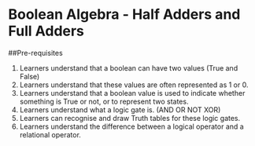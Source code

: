 # Boolean Algebra - Half Adders and Full Adders
##Pre-requisites
1. Learners understand that a boolean can have two values (True and False)
2. Learners understand that these values are often represented as 1 or 0.
3. Learners understand that a boolean value is used to indicate whether something is True or not, or to represent two states.
4. Learners understand what a logic gate is. (AND OR NOT XOR)
5. Learners can recognise and draw Truth tables for these logic gates.
6. Learners understand the difference between a logical operator and a relational operator.
